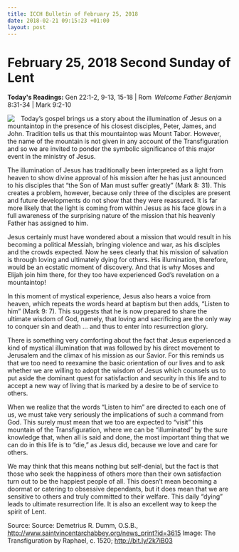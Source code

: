 ```yaml
---
title: ICCH Bulletin of February 25, 2018
date: 2018-02-21 09:15:23 +01:00
layout: post
---
```


# February 25, 2018 Second Sunday of Lent
<span style="float: right"><em>Welcome Father Benjamin</em></span>
**Today's Readings:** Gen 22:1-2, 9-13, 15-18 | Rom 8:31-34 | Mark 9:2-10


<img style="float: left; margin-right: 1em;" src="https://upload.wikimedia.org/wikipedia/commons/5/51/Transfiguration_Raphael.jpg">

Today’s gospel brings us a story about the illumination of Jesus on a mountaintop in the presence of his closest disciples, Peter, James, and John. Tradition tells us that this mountaintop was Mount Tabor. However, the name of the mountain is not given in any account of the Transfiguration and so we are invited to ponder the symbolic significance of this major event in the ministry of Jesus.

The illumination of Jesus has traditionally been interpreted as a light from heaven to show divine approval of his mission after he has just announced to his disciples that “the Son of Man must suffer greatly” (Mark 8: 31). This creates a problem, however, because only three of the disciples are present and future developments do not show that they were reassured. It is far more likely that the light is coming from within Jesus as his face glows in a full awareness of the surprising nature of the mission that his heavenly Father has assigned to him.

Jesus certainly must have wondered about a mission that would result in his becoming a political Messiah, bringing violence and war, as his disciples and the crowds expected. Now he sees clearly that his mission of salvation is through loving and ultimately dying for others. His illumination, therefore, would be an ecstatic moment of discovery. And that is why Moses and Elijah join him there, for they too have experienced God’s revelation on a mountaintop!

In this moment of mystical experience, Jesus also hears a voice from heaven, which repeats the words heard at baptism but then adds, “Listen to him” (Mark 9: 7). This suggests that he is now prepared to share the ultimate wisdom of God, namely, that loving and sacrificing are the only way to conquer sin and death … and thus to enter into resurrection glory.

There is something very comforting about the fact that Jesus experienced a kind of mystical illumination that was followed by his direct movement to Jerusalem and the climax of his mission as our Savior. For this reminds us that we too need to reexamine the basic orientation of our lives and to ask whether we are willing to adopt the wisdom of Jesus which counsels us to put aside the dominant quest for satisfaction and security in this life and to accept a new way of living that is marked by a desire to be of service to others.

When we realize that the words “Listen to him” are directed to each one of us, we must take very seriously the implications of such a command from God. This surely must mean that we too are expected to “visit” this mountain of the Transfiguration, where we can be “illuminated” by the sure knowledge that, when all is said and done, the most important thing that we can do in this life is to “die,” as Jesus did, because we love and care for others.

We may think that this means nothing but self-denial, but the fact is that those who seek the happiness of others more than their own satisfaction turn out to be the happiest people of all. This doesn’t mean becoming a doormat or catering to obsessive dependants, but it does mean that we are sensitive to others and truly committed to their welfare. This daily “dying” leads to ultimate resurrection life. It is also an excellent way to keep the spirit of Lent.

Source: Source: Demetrius R. Dumm, O.S.B., http://www.saintvincentarchabbey.org/news_print?id=3615
Image: The Transfiguration by Raphael, c. 1520; http://bit.ly/2k7iB03




